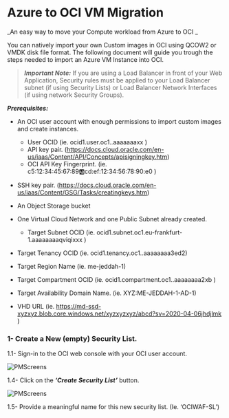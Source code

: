 # Azure to OCI VM Migration #
_An easy way to move your Compute workload from Azure to OCI _ 


You can natively import your own Custom images in OCI using QCOW2 or VMDK disk file format.
The following document will guide you trough the steps needed to import an Azure VM Instance into OCI.   



> ***Important Note:*** 
> If you are using a Load Balancer in front of your Web Application, Security rules must be applied to your Load Balancer subnet (if using Security Lists) or Load Balancer Network Interfaces (if using network Security Groups).


***Prerequisites:***

- An OCI user account with enough permissions to import custom images and create instances. 
    - User OCID (ie. ocid1.user.oc1..aaaaaaaxx )
    - API key pair. (https://docs.cloud.oracle.com/en-us/iaas/Content/API/Concepts/apisigningkey.htm)
    -	OCI API Key Fingerprint. (ie.  c5:12:34:45:67:89:ab:cd:ef:12:34:56:78:90:e0 ) 

- SSH key pair. (https://docs.cloud.oracle.com/en-us/iaas/Content/GSG/Tasks/creatingkeys.htm) 
- An Object Storage bucket 
- One Virtual Cloud Network and one Public Subnet already created. 
    -	Target Subnet OCID (ie. ocid1.subnet.oc1.eu-frankfurt-1.aaaaaaaaqviqixxx ) 

-	Target Tenancy OCID (ie. ocid1.tenancy.oc1..aaaaaaaa3ed2)
-	Target Region Name (ie. me-jeddah-1)
-	Target Compartment OCID (ie. ocid1.compartment.oc1..aaaaaaaa2xb )
-	Target Availability Domain Name. (ie. XYZ:ME-JEDDAH-1-AD-1)

-	VHD URL (ie. https://md-ssd-xyzxyz.blob.core.windows.net/xyzxyzxyz/abcd?sv=2020-04-06jhdjlmk )

 
 
### 1- Create a New (empty) Security List.    

 1.1-	Sign-in to the OCI web console with your OCI user account. 



![PMScreens](/img/01.jpg)

1.4-	Click on the ***‘Create Security List’*** button. 

![PMScreens](/img/02.jpg)

1.5-	Provide a meaningful name for this new security list. (Ie. ‘OCIWAF-SL’)


